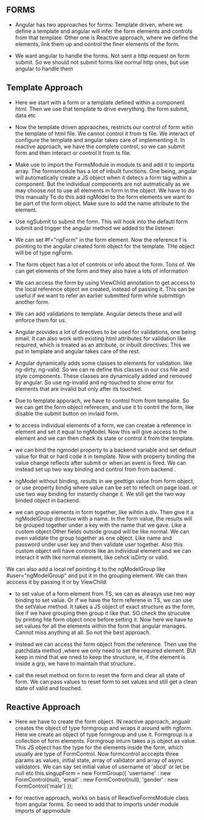 **FORMS**
--------------------
- Angular has two approaches for forms: Template driven, where we define a template and angular will infer the form elements and controls from that template. Other one is Reactive approach, where we define the elements, link them up and control the finer elements of the form.

- We want angular to handle the forms. Not sent a http request on form submit. So we should not submit forms like normal http ones, but use angular to handle them

Template Approach
-----------------------

- Here we start with a form or a template defined within a component html. Then we use that template to drive everything. the form submit, data etc

- Now the template driven appraoches, restricts our control of form witin the template of html file. We cannot control it from ts file. We interact of configure the template and angular takes care of implementing it. In reactive approach, we have the complete control, so we can submit form and then interact or control it from ts file.

- Make use to import the FormsModule in module.ts and add it to imports array. The formsmodule has a lot of inbuilt functions.
One being, angular will automatically create a JS object when it detecs a form tag within a component. But the individual components are not autmatically as we may choose not to use all elements in form in the object. We have to do this manually
To do this add ngModel to the form elements we want to be part of the form object. Make sure to add the name attribute to the element.

- Use ngSubmit to submit the form. This will hook into the defautl form submit and trigger the angular method we added to the listener.

- We can set #f="ngForm" in the form element. Now the reference f is pointing to the angular created form object for the template. THe object will be of type ngForm. 

- The form object has a lot of controls or info about the form. Tons of. We can get elements of the form and they also have a lots of information

- We can access the form by using ViewChild annotation to get access to the local reference object we created, instead of passing it. This can be useful if we want to refer an earlier submitted form while submittign another form.

- We can add validations to template. Angular detects these and will enforce them for us.

- Angular provides a lot of directives to be used for validations, one being email. It can also work with existing html attributes for validation like required, which is treated as an attribute, or inbuilt directives. This we put in template and angular takes care of the rest.

- Angular dynamically adds some classes to elements for validation. like ng-dirty, ng-valid. So we can re define this classes in our css file and style components. These classes are dynamically added and removed by angular.
So use ng-invalid and ng-touched to show error for elements that are invalid but only after its touched.

- Due to template apporach, we have to control from from tempalte. So we can get the form object referecen, and use it to contril the form, like disable the submit button on invlaid form.

- to access individual elements of a form, we can creatae a reference in element and set it equal to ngModel. Now this will give access to the element and we can then check its state or control it from the template.

- we can bind the ngmodel property to a backend variable and set default value for that or hard code it in template.
Now with property binding the value change reflects after submit or when an event is fired. We can instead set up two way binding and control from from backend . 

- ngModel without binding, results in we geettign value from form object, or use property bindig where value can be set to refeclt on page load. or use two way binding for instantly change it. We still get the two way binded object in backend.

- we can group elements in form together, like wihtin a div. Then give it a ngModelGroup directive with a name. In the form value, the results will be grouped together under a key with the name that we gave. Like a custom object.Other fields outside groupd will be like normal. We can even validate the group together as one object. Like name and password under user key and then validate user together.  Also this custom object will have controls like an individual element and we can interact it with like normal element, like cehck isDirty or valid.

We can also add a local ref pointing it to the ngModelGroup like #user="ngModelGroup" and put it in the grouping element. We can then acccess it by passing it or by ViewChild.

- to set value of a form element from TS, we can as alwasys use two way binding  to set value. Or if we have the form referene in TS, we can use the setValue method. It takes a JS object of exact structure as the form, like if we have grouping then group it like that. SO check the strucutre by printing hte form object once before setting it. Now here we have to set values for all the elements within the form that angular manages. Cannot miss anything at all. So not the best approach.

- instead we can access the form object from the reference. Then use the patchdata method ,where we only need to set the required element. BUt keep in mind that we nned to keep the structure, ie, if the element is inside a grp, we have to maintain that structure..

- call the reset method on form to reset the form and clear all state of form. We can pass values to reset form to set values and still get a clean state of valid and touched.


**Reactive Approach**
----------------------------

- Here we have to create the form object. IN reactive approach, angualr creates the object of type formgroup and wraps it around with ngform. Here we create an object of type formgroup and use it. Formgroup is a collection of form elements.  Formgroup inturn takes a js object as value. 
This JS object has the type for the elements inside the form, which usually are type of FormControl. Now formcontrol acccepts three params as values, initial state, array of validator and array of async validators. We can say set initial value of username ot 'abcd' or let be null etc
 this.singupForm = new FormGroup({
      'username' : new FormControl(null),
      'email' : new FormControl(null),
      'gender' : new FormControl('male')
    });
    
 - for reactive approach,  works on basis of ReactiveFormsModule class from angular forms. So need to add that to imports under module imports of appmodule
 
 

   